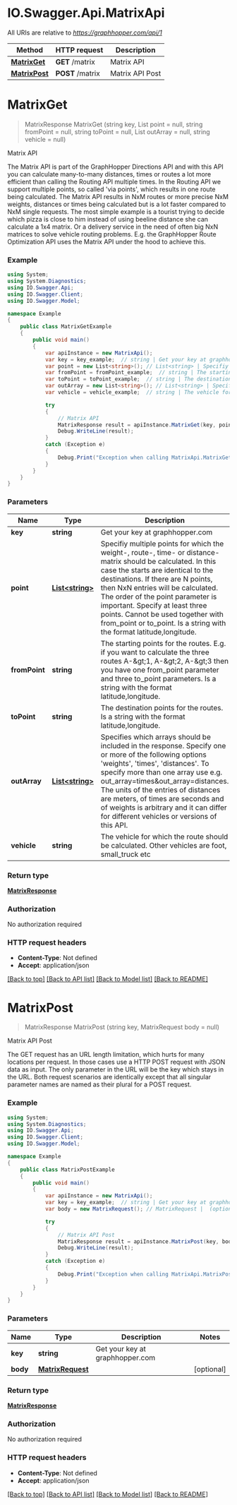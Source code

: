 # IO.Swagger.Api.MatrixApi

All URIs are relative to *https://graphhopper.com/api/1*

Method | HTTP request | Description
------------- | ------------- | -------------
[**MatrixGet**](MatrixApi.md#matrixget) | **GET** /matrix | Matrix API
[**MatrixPost**](MatrixApi.md#matrixpost) | **POST** /matrix | Matrix API Post


<a name="matrixget"></a>
# **MatrixGet**
> MatrixResponse MatrixGet (string key, List<string> point = null, string fromPoint = null, string toPoint = null, List<string> outArray = null, string vehicle = null)

Matrix API

The Matrix API is part of the GraphHopper Directions API and with this API you can calculate many-to-many distances, times or routes a lot more efficient than calling the Routing API multiple times. In the Routing API we support multiple points, so called 'via points', which results in one route being calculated. The Matrix API results in NxM routes or more precise NxM weights, distances or times being calculated but is a lot faster compared to NxM single requests. The most simple example is a tourist trying to decide which pizza is close to him instead of using beeline distance she can calculate a 1x4 matrix. Or a delivery service in the need of often big NxN matrices to solve vehicle routing problems. E.g. the GraphHopper Route Optimization API uses the Matrix API under the hood to achieve this. 

### Example
```csharp
using System;
using System.Diagnostics;
using IO.Swagger.Api;
using IO.Swagger.Client;
using IO.Swagger.Model;

namespace Example
{
    public class MatrixGetExample
    {
        public void main()
        {
            var apiInstance = new MatrixApi();
            var key = key_example;  // string | Get your key at graphhopper.com
            var point = new List<string>(); // List<string> | Specifiy multiple points for which the weight-, route-, time- or distance-matrix should be calculated. In this case the starts are identical to the destinations. If there are N points, then NxN entries will be calculated. The order of the point parameter is important. Specify at least three points. Cannot be used together with from_point or to_point. Is a string with the format latitude,longitude. (optional) 
            var fromPoint = fromPoint_example;  // string | The starting points for the routes. E.g. if you want to calculate the three routes A-&gt;1, A-&gt;2, A-&gt;3 then you have one from_point parameter and three to_point parameters. Is a string with the format latitude,longitude. (optional) 
            var toPoint = toPoint_example;  // string | The destination points for the routes. Is a string with the format latitude,longitude. (optional) 
            var outArray = new List<string>(); // List<string> | Specifies which arrays should be included in the response. Specify one or more of the following options 'weights', 'times', 'distances'. To specify more than one array use e.g. out_array=times&out_array=distances. The units of the entries of distances are meters, of times are seconds and of weights is arbitrary and it can differ for different vehicles or versions of this API. (optional) 
            var vehicle = vehicle_example;  // string | The vehicle for which the route should be calculated. Other vehicles are foot, small_truck etc (optional)  (default to car)

            try
            {
                // Matrix API
                MatrixResponse result = apiInstance.MatrixGet(key, point, fromPoint, toPoint, outArray, vehicle);
                Debug.WriteLine(result);
            }
            catch (Exception e)
            {
                Debug.Print("Exception when calling MatrixApi.MatrixGet: " + e.Message );
            }
        }
    }
}
```

### Parameters

Name | Type | Description  | Notes
------------- | ------------- | ------------- | -------------
 **key** | **string**| Get your key at graphhopper.com | 
 **point** | [**List&lt;string&gt;**](string.md)| Specifiy multiple points for which the weight-, route-, time- or distance-matrix should be calculated. In this case the starts are identical to the destinations. If there are N points, then NxN entries will be calculated. The order of the point parameter is important. Specify at least three points. Cannot be used together with from_point or to_point. Is a string with the format latitude,longitude. | [optional] 
 **fromPoint** | **string**| The starting points for the routes. E.g. if you want to calculate the three routes A-&amp;gt;1, A-&amp;gt;2, A-&amp;gt;3 then you have one from_point parameter and three to_point parameters. Is a string with the format latitude,longitude. | [optional] 
 **toPoint** | **string**| The destination points for the routes. Is a string with the format latitude,longitude. | [optional] 
 **outArray** | [**List&lt;string&gt;**](string.md)| Specifies which arrays should be included in the response. Specify one or more of the following options &#39;weights&#39;, &#39;times&#39;, &#39;distances&#39;. To specify more than one array use e.g. out_array&#x3D;times&amp;out_array&#x3D;distances. The units of the entries of distances are meters, of times are seconds and of weights is arbitrary and it can differ for different vehicles or versions of this API. | [optional] 
 **vehicle** | **string**| The vehicle for which the route should be calculated. Other vehicles are foot, small_truck etc | [optional] [default to car]

### Return type

[**MatrixResponse**](MatrixResponse.md)

### Authorization

No authorization required

### HTTP request headers

 - **Content-Type**: Not defined
 - **Accept**: application/json

[[Back to top]](#) [[Back to API list]](../README.md#documentation-for-api-endpoints) [[Back to Model list]](../README.md#documentation-for-models) [[Back to README]](../README.md)

<a name="matrixpost"></a>
# **MatrixPost**
> MatrixResponse MatrixPost (string key, MatrixRequest body = null)

Matrix API Post

The GET request has an URL length limitation, which hurts for many locations per request. In those cases use a HTTP POST request with JSON data as input. The only parameter in the URL will be the key which stays in the URL. Both request scenarios are identically except that all singular parameter names are named as their plural for a POST request. 

### Example
```csharp
using System;
using System.Diagnostics;
using IO.Swagger.Api;
using IO.Swagger.Client;
using IO.Swagger.Model;

namespace Example
{
    public class MatrixPostExample
    {
        public void main()
        {
            var apiInstance = new MatrixApi();
            var key = key_example;  // string | Get your key at graphhopper.com
            var body = new MatrixRequest(); // MatrixRequest |  (optional) 

            try
            {
                // Matrix API Post
                MatrixResponse result = apiInstance.MatrixPost(key, body);
                Debug.WriteLine(result);
            }
            catch (Exception e)
            {
                Debug.Print("Exception when calling MatrixApi.MatrixPost: " + e.Message );
            }
        }
    }
}
```

### Parameters

Name | Type | Description  | Notes
------------- | ------------- | ------------- | -------------
 **key** | **string**| Get your key at graphhopper.com | 
 **body** | [**MatrixRequest**](MatrixRequest.md)|  | [optional] 

### Return type

[**MatrixResponse**](MatrixResponse.md)

### Authorization

No authorization required

### HTTP request headers

 - **Content-Type**: Not defined
 - **Accept**: application/json

[[Back to top]](#) [[Back to API list]](../README.md#documentation-for-api-endpoints) [[Back to Model list]](../README.md#documentation-for-models) [[Back to README]](../README.md)

